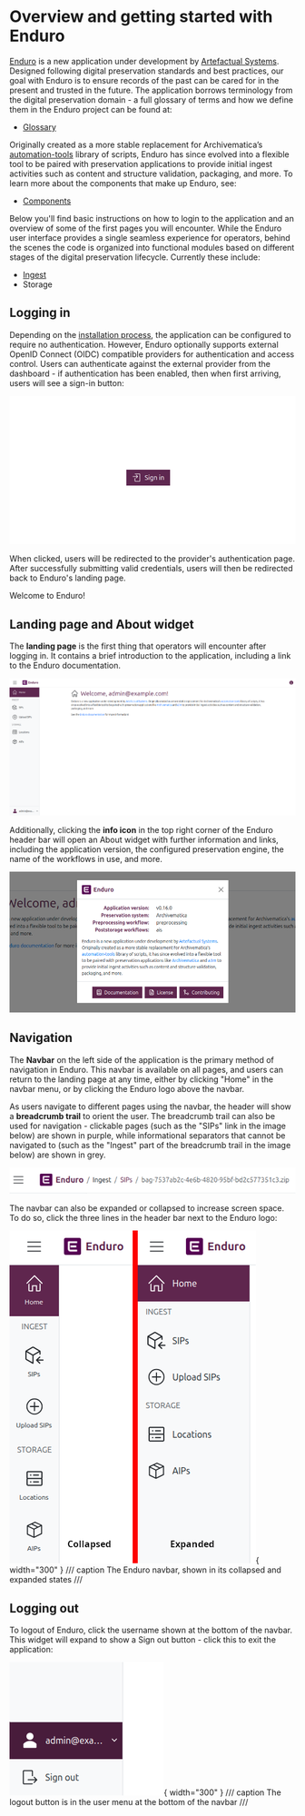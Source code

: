 # Overview and getting started with Enduro

[Enduro][Enduro] is a new application under development by [Artefactual
Systems]. Designed following digital preservation standards and best practices,
our goal with Enduro is to ensure records of the past can be cared for in the
present and trusted in the future. The application borrows terminology from the
digital preservation domain - a full glossary of terms and how we define them in
the Enduro project can be found at:

* [Glossary](glossary.md)

Originally created as a more stable replacement for Archivematica’s
[automation-tools][automation-tools] library of scripts, Enduro has since
evolved into a flexible tool to be paired with preservation applications to
provide initial ingest activities such as content and structure validation,
packaging, and more. To learn more about the components that make up Enduro,
see:

* [Components](components.md)

Below you'll find basic instructions on how to login to the application and an
overview of some of the first pages you will encounter. While the Enduro user
interface provides a single seamless experience for operators, behind the scenes
the code is organized into functional modules based on different stages of the
digital preservation lifecycle. Currently these include:

* [Ingest](ingest/index.md)
* Storage

## Logging in

Depending on the [installation process], the application can be configured to
require no authentication. However, Enduro optionally supports external OpenID
Connect (OIDC) compatible providers for authentication and access control. Users
can authenticate against the external provider from the dashboard - if
authentication has been enabled, then when first arriving, users will see a
sign-in button:

![The sign-in button when first navigating to Enduro](screenshots/sign-in-button.png)

When clicked, users will be redirected to the provider's authentication page.
After successfully submitting valid credentials, users will then be redirected
back to Enduro's landing page.

Welcome to Enduro!

## Landing page and About widget

The **landing page** is the first thing that operators will encounter after
logging in. It contains a brief introduction to the application, including a
link to the Enduro documentation.

![an image of the landing page in Enduro](screenshots/landing-page.png)

Additionally, clicking the **info icon** in the top right corner of the Enduro
header bar will open an About widget with further information and links,
including the application version, the configured preservation engine, the name
of the workflows in use, and more.

![the about widget with additional information and links](screenshots/about-widget.png)

## Navigation

The **Navbar** on the left side of the application is the primary method of
navigation in Enduro. This navbar is available on all pages, and users can
return to the landing page at any time, either by clicking "Home" in the navbar
menu, or by clicking the Enduro logo above the navbar.

As users navigate to different pages using the navbar, the header will show a
**breadcrumb trail** to orient the user. The breadcrumb trail can also be used
for navigation - clickable pages (such as the "SIPs" link in the image below)
are shown in purple, while informational separators that cannot be navigated to
(such as the "Ingest" part of the breadcrumb trail in the image below) are shown
in grey.

![breadcrumb trail above the navbar in Enduro](screenshots/breadcrumb-trail.png)

The navbar can also be expanded or collapsed to increase screen space. To do so,
click the three lines in the header bar next to the Enduro logo:

![Navbar states](screenshots/navbar-states.png){ width="300" }
/// caption
The Enduro navbar, shown in its collapsed and expanded states
///

## Logging out

To logout of Enduro, click the username shown at the bottom of the navbar. This
widget will expand to show a Sign out button - click this to exit the
application:

![Logout button](screenshots/logout.png){ width="300" }
/// caption
The logout button is in the user menu at the bottom of the navbar
///

[Artefactual Systems]: https://www.artefactual.com
[automation-tools]: https://github.com/artefactual/automation-tools
[Enduro]: https://github.com/artefactual-sdps/enduro
[installation process]: ../admin-manual/iac.md
